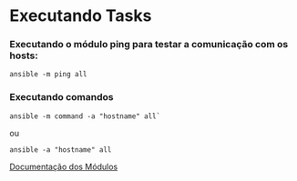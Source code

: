 # Executando Tasks

### Executando o módulo ping para testar a comunicação com os hosts: 
```ansible
ansible -m ping all
```

### Executando comandos
```ansible
ansible -m command -a "hostname" all`
```
ou  

```ansible
ansible -a "hostname" all
```

[Documentação dos Módulos](https://docs.ansible.com/ansible/latest/modules/list_of_all_modules.html)
